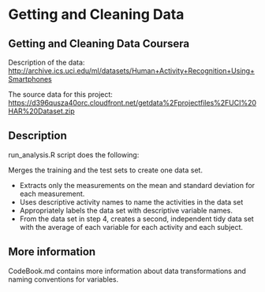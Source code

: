 Getting and Cleaning Data
============================

Getting and Cleaning Data Coursera
----------------------------------

Description of the data:
http://archive.ics.uci.edu/ml/datasets/Human+Activity+Recognition+Using+Smartphones

The source data for this project:
https://d396qusza40orc.cloudfront.net/getdata%2Fprojectfiles%2FUCI%20HAR%20Dataset.zip

Description 
----------
run_analysis.R script does the following:

Merges the training and the test sets to create one data set.
+ Extracts only the measurements on the mean and standard deviation for each measurement. 
+ Uses descriptive activity names to name the activities in the data set
+ Appropriately labels the data set with descriptive variable names. 
+ From the data set in step 4, creates a second, independent tidy data set with the average of each variable for each activity and each subject.

More information
----------------
CodeBook.md contains more information about data transformations and naming conventions for variables.
